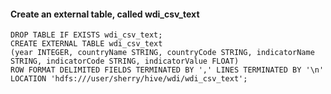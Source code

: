 #### Create an external table, called wdi_csv_text
```
DROP TABLE IF EXISTS wdi_csv_text;
CREATE EXTERNAL TABLE wdi_csv_text
(year INTEGER, countryName STRING, countryCode STRING, indicatorName STRING, indicatorCode STRING, indicatorValue FLOAT)
ROW FORMAT DELIMITED FIELDS TERMINATED BY ',' LINES TERMINATED BY '\n'
LOCATION 'hdfs:///user/sherry/hive/wdi/wdi_csv_text';
```
